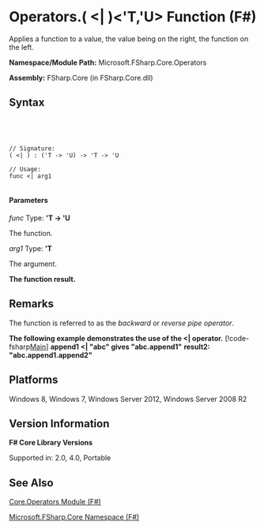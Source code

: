 # Operators.( <| )<'T,'U> Function (F#)

Applies a function to a value, the value being on the right, the function on the left.

**Namespace/Module Path:** Microsoft.FSharp.Core.Operators

**Assembly:** FSharp.Core (in FSharp.Core.dll)


## Syntax



```




// Signature:
( <| ) : ('T -> 'U) -> 'T -> 'U

// Usage:
func <| arg1


```





#### Parameters
*func*
Type: **'T -&gt; 'U**


The function.


*arg1*
Type: **'T**


The argument.



**The function result.**
## Remarks
The function is referred to as the *backward* or *reverse pipe operator*.

**The following example demonstrates the use of the &lt;| operator.**
[!code-fsharp[Main](snippets/fsoperators/snippet4.fs)]
**append1 &lt;| "abc" gives "abc.append1"**
**result2: "abc.append1.append2"**
## Platforms
Windows 8, Windows 7, Windows Server 2012, Windows Server 2008 R2


## Version Information
**F# Core Library Versions**

Supported in: 2.0, 4.0, Portable




## See Also
[Core.Operators Module &#40;F&#35;&#41;](Core.Operators-Module-%5BFSharp%5D.md)

[Microsoft.FSharp.Core Namespace &#40;F&#35;&#41;](Microsoft.FSharp.Core-Namespace-%5BFSharp%5D.md)

